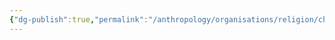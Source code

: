 ```yaml
---
{"dg-publish":true,"permalink":"/anthropology/organisations/religion/churches/the-kharzathi/"}
---
```


